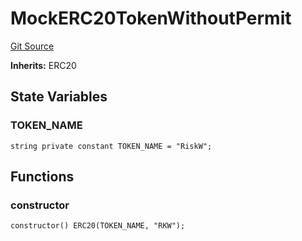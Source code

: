 # MockERC20TokenWithoutPermit
[Git Source](https://github.com/RiskProtocol/core-protocol/blob/d528418042db61177ce53f6ee7a0a539f1f5bd77/contracts/mocks/MockERC20TokenWithoutPermit.sol)

**Inherits:**
ERC20


## State Variables
### TOKEN_NAME

```solidity
string private constant TOKEN_NAME = "RiskW";
```


## Functions
### constructor


```solidity
constructor() ERC20(TOKEN_NAME, "RKW");
```

